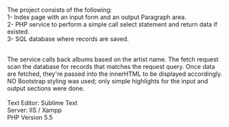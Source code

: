The project consists of the following:<br>
1- Index page with an input form and an output Paragraph area. <br>
2- PHP service to perform a simple call select statement and return data if existed.<br>
3- SQL database where records are saved.<br><br>

The service calls back albums based on the artist name. The fetch request scan the database for records that matches the request query. Once data are fetched, they're passed into the innerHTML to be displayed accordingly. NO Bootstrap styling was used; only simple highlights for the input and output sections were done.
<br><br>
Text Editor: Sublime Text<br>
Server: IIS / Xampp<br>
PHP Version 5.5<br>
